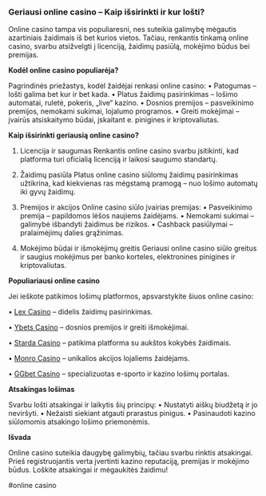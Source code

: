 ### Geriausi online casino – Kaip išsirinkti ir kur lošti?

Online casino tampa vis populiaresni, nes suteikia galimybę mėgautis azartiniais žaidimais iš bet kurios vietos. Tačiau, renkantis tinkamą online casino, svarbu atsižvelgti į licenciją, žaidimų pasiūlą, mokėjimo būdus bei premijas.

**Kodėl online casino populiarėja?**

Pagrindinės priežastys, kodėl žaidėjai renkasi online casino:
•	Patogumas – lošti galima bet kur ir bet kada.
•	Platus žaidimų pasirinkimas – lošimo automatai, ruletė, pokeris, „live“ kazino.
•	Dosnios premijos – pasveikinimo premijos, nemokami sukimai, lojalumo programos.
•	Greiti mokėjimai – įvairūs atsiskaitymo būdai, įskaitant e. pinigines ir kriptovaliutas.

**Kaip išsirinkti geriausią online casino?**

1. Licencija ir saugumas
Renkantis online casino svarbu įsitikinti, kad platforma turi oficialią licenciją ir laikosi saugumo standartų.

2. Žaidimų pasiūla
Platus online casino siūlomų žaidimų pasirinkimas užtikrina, kad kiekvienas ras mėgstamą pramogą – nuo lošimo automatų iki gyvų žaidimų.

3. Premijos ir akcijos
Online casino siūlo įvairias premijas:
•	Pasveikinimo premija – papildomos lėšos naujiems žaidėjams.
•	Nemokami sukimai – galimybė išbandyti žaidimus be rizikos.
•	Cashback pasiūlymai – pralaimėjimų dalies grąžinimas.

4. Mokėjimo būdai ir išmokėjimų greitis
Geriausi online casino siūlo greitus ir saugius mokėjimus per banko korteles, elektronines pinigines ir kriptovaliutas.

**Populiariausi online casino**

Jei ieškote patikimos lošimų platformos, apsvarstykite šiuos online casino:

•	[Lex Casino](https://data.ltbet.com/top/lex.casino/) – didelis žaidimų pasirinkimas.

•	[Ybets Casino](https://data.ltbet.com/top/ybets/) – dosnios premijos ir greiti išmokėjimai.

•	[Starda Casino](https://data.ltbet.com/top/starda.casino/)  – patikima platforma su aukštos kokybės žaidimais.

•	[Monro Casino](https://data.ltbet.com/top/monro/) – unikalios akcijos lojaliems žaidėjams.

•	[GGbet Casino](https://data.ltbet.com/top/ggbet/) – specializuotas e-sporto ir kazino lošimų portalas.

**Atsakingas lošimas**

Svarbu lošti atsakingai ir laikytis šių principų:
•	Nustatyti aiškų biudžetą ir jo neviršyti.
•	Nežaisti siekiant atgauti prarastus pinigus.
•	Pasinaudoti kazino siūlomomis atsakingo lošimo priemonėmis.

**Išvada**

Online casino suteikia daugybę galimybių, tačiau svarbu rinktis atsakingai. Prieš registruojantis verta įvertinti kazino reputaciją, premijas ir mokėjimo būdus. Loškite atsakingai ir mėgaukitės žaidimu!

#online casino
